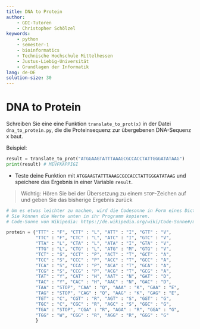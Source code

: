 ```yaml
---
title: DNA to Protein
author:
    - GDI-Tutoren
    - Christopher Schölzel
keywords:
    - python
    - semester-1
    - bioinformatics
    - Technische Hochschule Mittelhessen
    - Justus-Liebig-Universität
    - Grundlagen der Informatik
lang: de-DE
solution-size: 30
---
```


# DNA to Protein

Schreiben Sie eine eine Funktion `translate_to_prot(x)` in der Datei `dna_to_protein.py`, die die  Proteinsequenz zur übergebenen DNA-Sequenz x baut.

Beispiel:

```python
result = translate_to_prot("ATGGAAGTATTTAAAGCGCCACCTATTGGGATATAAG")
print(result) # MEVFKAPPIGI
```


* Teste deine Funktion mit `ATGGAAGTATTTAAAGCGCCACCTATTGGGATATAAG` und speichere das Ergebnis in einer Variable `result`.

> Wichtig: Hören Sie bei der Übersetzung zu einem `STOP`-Zeichen auf und geben Sie das bisherige Ergebnis zurück



```python
# Um es etwas leichter zu machen, wird die Codesonne in Form eines Dictionarys gegeben
# Sie können die Werte unten in ihr Programm kopieren.
# Code-Sonne von Wikipedia: https://de.wikipedia.org/wiki/Code-Sonne#/media/Datei:Aminoacids_table.svg

protein = {"TTT" : "F", "CTT" : "L", "ATT" : "I", "GTT" : "V",
           "TTC" : "F", "CTC" : "L", "ATC" : "I", "GTC" : "V",
           "TTA" : "L", "CTA" : "L", "ATA" : "I", "GTA" : "V",
           "TTG" : "L", "CTG" : "L", "ATG" : "M", "GTG" : "V",
           "TCT" : "S", "CCT" : "P", "ACT" : "T", "GCT" : "A",
           "TCC" : "S", "CCC" : "P", "ACC" : "T", "GCC" : "A",
           "TCA" : "S", "CCA" : "P", "ACA" : "T", "GCA" : "A",
           "TCG" : "S", "CCG" : "P", "ACG" : "T", "GCG" : "A",
           "TAT" : "Y", "CAT" : "H", "AAT" : "N", "GAT" : "D",
           "TAC" : "Y", "CAC" : "H", "AAC" : "N", "GAC" : "D",
           "TAA" : "STOP", "CAA" : "Q", "AAA" : "K", "GAA" : "E",
           "TAG" : "STOP", "CAG" : "Q", "AAG" : "K", "GAG" : "E",
           "TGT" : "C", "CGT" : "R", "AGT" : "S", "GGT" : "G",
           "TGC" : "C", "CGC" : "R", "AGC" : "S", "GGC" : "G",
           "TGA" : "STOP", "CGA" : "R", "AGA" : "R", "GGA" : "G",
           "TGG" : "W", "CGG" : "R", "AGG" : "R", "GGG" : "G"
           }

```
